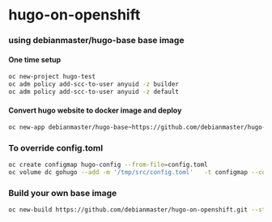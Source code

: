 # hugo-on-openshift

### using debianmaster/hugo-base base image
#### One time setup
```sh
oc new-project hugo-test
oc adm policy add-scc-to-user anyuid -z builder
oc adm policy add-scc-to-user anyuid -z default
```

#### Convert hugo website to docker image and deploy
```sh
oc new-app debianmaster/hugo-base~https://github.com/debianmaster/hugo-example-site --name=gohugo
```

### To override config.toml
```sh
oc create configmap hugo-config --from-file=config.toml
oc volume dc gohugo --add -m '/tmp/src/config.toml'   -t configmap --configmap-name 'hugo-config'
```

### Build your own base image
```sh
oc new-build https://github.com/debianmaster/hugo-on-openshift.git --strategy=docker --context-dir=hug-s2i --name=hugo-base
```
